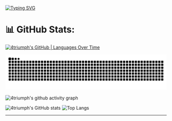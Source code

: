 [![Typing SVG](https://readme-typing-svg.herokuapp.com?font=Fira+Code&size=30&pause=1000&color=9460F7&center=true&width=435&height=60&lines=Hi%F0%9F%91%8B+I'm+4triumph)](https://git.io/typing-svg)



# 📊 GitHub Stats:
[![4triumph's GitHub | Languages Over Time](https://stats.quira.sh/4triumph/languages-over-time?theme=dark)](https://quira.sh?utm_source=widgets&utm_campaign=4triumph)
<!-- snake-->
<picture>
  <source media="(prefers-color-scheme: dark)" srcset="https://raw.githubusercontent.com/4triumph/4triumph/output/github-contribution-grid-snake-dark.svg">
  <source media="(prefers-color-scheme: light)" srcset="https://raw.githubusercontent.com/4triumph/4triumph/output/github-contribution-grid-snake.svg">
  <img alt="github contribution grid snake animation" src="https://raw.githubusercontent.com/4triumph/4triumph/output/github-contribution-grid-snake.svg">
</picture>


![4triumph's github activity graph](https://github-readme-activity-graph.vercel.app/graph?username=4triumph&bg_color=252837&color=14ffb9&line=801de2&point=eb670f&area=true&hide_border=true)

![4triumph's GitHub stats](https://github-readme-stats.vercel.app/api?username=4triumph\&rank_icon=github&theme=ambient_gradient)  ![Top Langs](https://github-readme-stats.vercel.app/api/top-langs/?username=anuraghazra&include_all_commits=false&count_private=true)




---


<!-- Proudly created with GPRM ( https://gprm.itsvg.in ) -->
